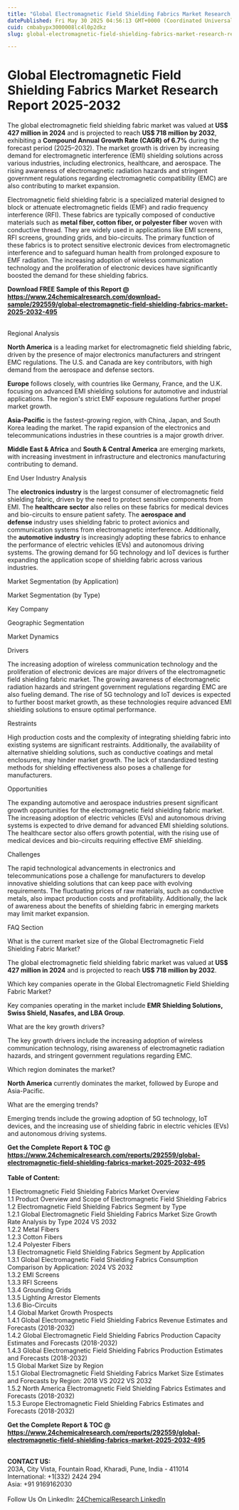 ```yaml
---
title: "Global Electromagnetic Field Shielding Fabrics Market Research Report 2025-2032"
datePublished: Fri May 30 2025 04:56:13 GMT+0000 (Coordinated Universal Time)
cuid: cmbabypx3000008lc4l0p2dkz
slug: global-electromagnetic-field-shielding-fabrics-market-research-report-2025-2032-1

---
```


# Global Electromagnetic Field Shielding Fabrics Market Research Report 2025-2032

<p>The global electromagnetic field shielding fabric market was valued at <strong>US$ 427 million in 2024</strong> and is projected to reach <strong>US$ 718 million by 2032</strong>, exhibiting a <strong>Compound Annual Growth Rate (CAGR) of 6.7%</strong> during the forecast period (2025–2032). The market growth is driven by increasing demand for electromagnetic interference (EMI) shielding solutions across various industries, including electronics, healthcare, and aerospace. The rising awareness of electromagnetic radiation hazards and stringent government regulations regarding electromagnetic compatibility (EMC) are also contributing to market expansion.</p><p>
</p><p>Electromagnetic field shielding fabric is a specialized material designed to block or attenuate electromagnetic fields (EMF) and radio frequency interference (RFI). These fabrics are typically composed of conductive materials such as <strong>metal fiber, cotton fiber, or polyester fiber</strong> woven with conductive thread. They are widely used in applications like EMI screens, RFI screens, grounding grids, and bio-circuits. The primary function of these fabrics is to protect sensitive electronic devices from electromagnetic interference and to safeguard human health from prolonged exposure to EMF radiation. The increasing adoption of wireless communication technology and the proliferation of electronic devices have significantly boosted the demand for these shielding fabrics.</p><div><b>Download FREE Sample of this Report @ 
            <a href="https://www.24chemicalresearch.com/download-sample/292559/global-electromagnetic-field-shielding-fabrics-market-2025-2032-495">
            https://www.24chemicalresearch.com/download-sample/292559/global-electromagnetic-field-shielding-fabrics-market-2025-2032-495</a></b></div><br><p>
Regional Analysis</p><p>
</p><p><strong>North America</strong> is a leading market for electromagnetic field shielding fabric, driven by the presence of major electronics manufacturers and stringent EMC regulations. The U.S. and Canada are key contributors, with high demand from the aerospace and defense sectors.</p><p>
</p><p><strong>Europe</strong> follows closely, with countries like Germany, France, and the U.K. focusing on advanced EMI shielding solutions for automotive and industrial applications. The region's strict EMF exposure regulations further propel market growth.</p><p>
</p><p><strong>Asia-Pacific</strong> is the fastest-growing region, with China, Japan, and South Korea leading the market. The rapid expansion of the electronics and telecommunications industries in these countries is a major growth driver.</p><p>
</p><p><strong>Middle East &amp; Africa</strong> and <strong>South &amp; Central America</strong> are emerging markets, with increasing investment in infrastructure and electronics manufacturing contributing to demand.</p><p>
End User Industry Analysis</p><p>
</p><p>The <strong>electronics industry</strong> is the largest consumer of electromagnetic field shielding fabric, driven by the need to protect sensitive components from EMI. The <strong>healthcare sector</strong> also relies on these fabrics for medical devices and bio-circuits to ensure patient safety. The <strong>aerospace and defense</strong> industry uses shielding fabric to protect avionics and communication systems from electromagnetic interference. Additionally, the <strong>automotive industry</strong> is increasingly adopting these fabrics to enhance the performance of electric vehicles (EVs) and autonomous driving systems. The growing demand for 5G technology and IoT devices is further expanding the application scope of shielding fabric across various industries.</p><p>
Market Segmentation (by Application)</p><p>
</p><p>
Market Segmentation (by Type)</p><p>
</p><p>
Key Company</p><p>
</p><p>
Geographic Segmentation</p><p>
</p><p>
Market Dynamics</p><p>
Drivers</p><p>
</p><p>The increasing adoption of wireless communication technology and the proliferation of electronic devices are major drivers of the electromagnetic field shielding fabric market. The growing awareness of electromagnetic radiation hazards and stringent government regulations regarding EMC are also fueling demand. The rise of 5G technology and IoT devices is expected to further boost market growth, as these technologies require advanced EMI shielding solutions to ensure optimal performance.</p><p>
Restraints</p><p>
</p><p>High production costs and the complexity of integrating shielding fabric into existing systems are significant restraints. Additionally, the availability of alternative shielding solutions, such as conductive coatings and metal enclosures, may hinder market growth. The lack of standardized testing methods for shielding effectiveness also poses a challenge for manufacturers.</p><p>
Opportunities</p><p>
</p><p>The expanding automotive and aerospace industries present significant growth opportunities for the electromagnetic field shielding fabric market. The increasing adoption of electric vehicles (EVs) and autonomous driving systems is expected to drive demand for advanced EMI shielding solutions. The healthcare sector also offers growth potential, with the rising use of medical devices and bio-circuits requiring effective EMF shielding.</p><p>
Challenges</p><p>
</p><p>The rapid technological advancements in electronics and telecommunications pose a challenge for manufacturers to develop innovative shielding solutions that can keep pace with evolving requirements. The fluctuating prices of raw materials, such as conductive metals, also impact production costs and profitability. Additionally, the lack of awareness about the benefits of shielding fabric in emerging markets may limit market expansion.</p><p>
FAQ Section</p><p>
What is the current market size of the Global Electromagnetic Field Shielding Fabric Market?</p><p>
</p><p>The global electromagnetic field shielding fabric market was valued at <strong>US$ 427 million in 2024</strong> and is projected to reach <strong>US$ 718 million by 2032</strong>.</p><p>
Which key companies operate in the Global Electromagnetic Field Shielding Fabric Market?</p><p>
</p><p>Key companies operating in the market include <strong>EMR Shielding Solutions, Swiss Shield, Nasafes, and LBA Group</strong>.</p><p>
What are the key growth drivers?</p><p>
</p><p>The key growth drivers include the increasing adoption of wireless communication technology, rising awareness of electromagnetic radiation hazards, and stringent government regulations regarding EMC.</p><p>
Which region dominates the market?</p><p>
</p><p><strong>North America</strong> currently dominates the market, followed by Europe and Asia-Pacific.</p><p>
What are the emerging trends?</p><p>
</p><p>Emerging trends include the growing adoption of 5G technology, IoT devices, and the increasing use of shielding fabric in electric vehicles (EVs) and autonomous driving systems.</p>

<div><b>Get the Complete Report & TOC @ 
            <a href="https://www.24chemicalresearch.com/reports/292559/global-electromagnetic-field-shielding-fabrics-market-2025-2032-495">
            https://www.24chemicalresearch.com/reports/292559/global-electromagnetic-field-shielding-fabrics-market-2025-2032-495</a></b></div><br>
            <b>Table of Content:</b><p>1 Electromagnetic Field Shielding Fabrics Market Overview<br />
    1.1 Product Overview and Scope of Electromagnetic Field Shielding Fabrics<br />
    1.2 Electromagnetic Field Shielding Fabrics Segment by Type<br />
        1.2.1 Global Electromagnetic Field Shielding Fabrics Market Size Growth Rate Analysis by Type 2024 VS 2032<br />
        1.2.2 Metal Fibers<br />
        1.2.3 Cotton Fibers<br />
        1.2.4 Polyester Fibers<br />
    1.3 Electromagnetic Field Shielding Fabrics Segment by Application<br />
        1.3.1 Global Electromagnetic Field Shielding Fabrics Consumption Comparison by Application: 2024 VS 2032<br />
        1.3.2 EMI Screens<br />
        1.3.3 RFI Screens<br />
        1.3.4 Grounding Grids<br />
        1.3.5 Lighting Arrestor Elements<br />
        1.3.6 Bio-Circuits<br />
    1.4 Global Market Growth Prospects<br />
        1.4.1 Global Electromagnetic Field Shielding Fabrics Revenue Estimates and Forecasts (2018-2032)<br />
        1.4.2 Global Electromagnetic Field Shielding Fabrics Production Capacity Estimates and Forecasts (2018-2032)<br />
        1.4.3 Global Electromagnetic Field Shielding Fabrics Production Estimates and Forecasts (2018-2032)<br />
    1.5 Global Market Size by Region<br />
        1.5.1 Global Electromagnetic Field Shielding Fabrics Market Size Estimates and Forecasts by Region: 2018 VS 2022 VS 2032<br />
        1.5.2 North America Electromagnetic Field Shielding Fabrics Estimates and Forecasts (2018-2032)<br />
        1.5.3 Europe Electromagnetic Field Shielding Fabrics Estimates and Forecasts (2018-2032)<br />
       </p>

<div><b>Get the Complete Report & TOC @ 
            <a href="https://www.24chemicalresearch.com/reports/292559/global-electromagnetic-field-shielding-fabrics-market-2025-2032-495">
            https://www.24chemicalresearch.com/reports/292559/global-electromagnetic-field-shielding-fabrics-market-2025-2032-495</a></b></div><br>

<b>CONTACT US:</b><br>
            203A, City Vista, Fountain Road, Kharadi, Pune, India - 411014<br>
            International: +1(332) 2424 294<br>
            Asia: +91 9169162030 <br><br>
            Follow Us On LinkedIn: <a href="https://www.linkedin.com/company/24chemicalresearch/">24ChemicalResearch LinkedIn</a>